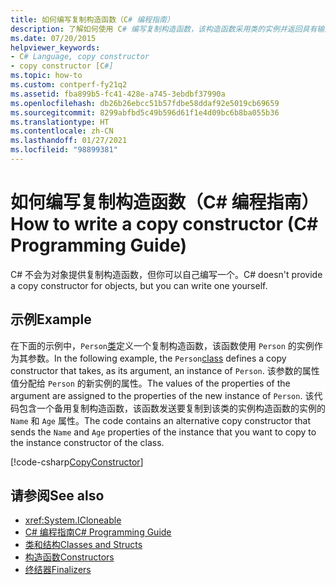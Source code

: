 ```yaml
---
title: 如何编写复制构造函数（C# 编程指南）
description: 了解如何使用 C# 编写复制构造函数，该构造函数采用类的实例并返回具有输入值的新实例。
ms.date: 07/20/2015
helpviewer_keywords:
- C# Language, copy constructor
- copy constructor [C#]
ms.topic: how-to
ms.custom: contperf-fy21q2
ms.assetid: fba899b5-fc41-428e-a745-3ebdbf37990a
ms.openlocfilehash: db26b26ebcc51b57fdbe58ddaf92e5019cb69659
ms.sourcegitcommit: 8299abfbd5c49b596d61f1e4d09bc6b8ba055b36
ms.translationtype: HT
ms.contentlocale: zh-CN
ms.lasthandoff: 01/27/2021
ms.locfileid: "98899381"
---
```

# <a name="how-to-write-a-copy-constructor-c-programming-guide"></a><span data-ttu-id="9ac5d-103">如何编写复制构造函数（C# 编程指南）</span><span class="sxs-lookup"><span data-stu-id="9ac5d-103">How to write a copy constructor (C# Programming Guide)</span></span>

<span data-ttu-id="9ac5d-104">C# 不会为对象提供复制构造函数，但你可以自己编写一个。</span><span class="sxs-lookup"><span data-stu-id="9ac5d-104">C# doesn't provide a copy constructor for objects, but you can write one yourself.</span></span>  
  
## <a name="example"></a><span data-ttu-id="9ac5d-105">示例</span><span class="sxs-lookup"><span data-stu-id="9ac5d-105">Example</span></span>  

 <span data-ttu-id="9ac5d-106">在下面的示例中，`Person`[类](../../language-reference/keywords/class.md)定义一个复制构造函数，该函数使用 `Person` 的实例作为其参数。</span><span class="sxs-lookup"><span data-stu-id="9ac5d-106">In the following example, the `Person`[class](../../language-reference/keywords/class.md) defines a copy constructor that takes, as its argument, an instance of `Person`.</span></span> <span data-ttu-id="9ac5d-107">该参数的属性值分配给 `Person` 的新实例的属性。</span><span class="sxs-lookup"><span data-stu-id="9ac5d-107">The values of the properties of the argument are assigned to the properties of the new instance of `Person`.</span></span> <span data-ttu-id="9ac5d-108">该代码包含一个备用复制构造函数，该函数发送要复制到该类的实例构造函数的实例的 `Name` 和 `Age` 属性。</span><span class="sxs-lookup"><span data-stu-id="9ac5d-108">The code contains an alternative copy constructor that sends the `Name` and `Age` properties of the instance that you want to copy to the instance constructor of the class.</span></span>  
  
 [!code-csharp[CopyConstructor](snippets/how-to-write-a-copy-constructor/Program.cs)]
  
## <a name="see-also"></a><span data-ttu-id="9ac5d-109">请参阅</span><span class="sxs-lookup"><span data-stu-id="9ac5d-109">See also</span></span>

- <xref:System.ICloneable>
- [<span data-ttu-id="9ac5d-110">C# 编程指南</span><span class="sxs-lookup"><span data-stu-id="9ac5d-110">C# Programming Guide</span></span>](../index.md)
- [<span data-ttu-id="9ac5d-111">类和结构</span><span class="sxs-lookup"><span data-stu-id="9ac5d-111">Classes and Structs</span></span>](./index.md)
- [<span data-ttu-id="9ac5d-112">构造函数</span><span class="sxs-lookup"><span data-stu-id="9ac5d-112">Constructors</span></span>](./constructors.md)
- [<span data-ttu-id="9ac5d-113">终结器</span><span class="sxs-lookup"><span data-stu-id="9ac5d-113">Finalizers</span></span>](./destructors.md)
